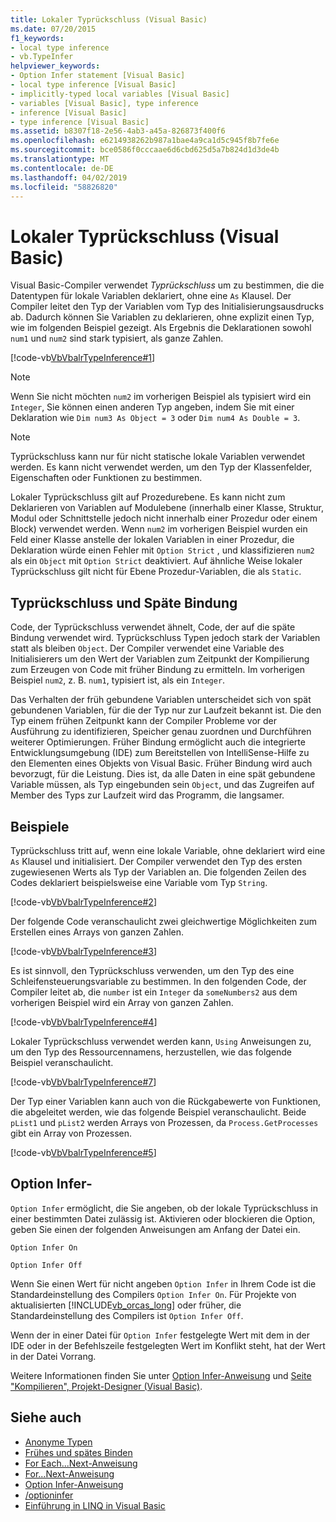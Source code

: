```yaml
---
title: Lokaler Typrückschluss (Visual Basic)
ms.date: 07/20/2015
f1_keywords:
- local type inference
- vb.TypeInfer
helpviewer_keywords:
- Option Infer statement [Visual Basic]
- local type inference [Visual Basic]
- implicitly-typed local variables [Visual Basic]
- variables [Visual Basic], type inference
- inference [Visual Basic]
- type inference [Visual Basic]
ms.assetid: b8307f18-2e56-4ab3-a45a-826873f400f6
ms.openlocfilehash: e6214938262b987a1bae4a9ca1d5c945f8b7fe6e
ms.sourcegitcommit: bce0586f0cccaae6d6cbd625d5a7b824d1d3de4b
ms.translationtype: MT
ms.contentlocale: de-DE
ms.lasthandoff: 04/02/2019
ms.locfileid: "58826820"
---
```

# <a name="local-type-inference-visual-basic"></a>Lokaler Typrückschluss (Visual Basic)
Visual Basic-Compiler verwendet *Typrückschluss* um zu bestimmen, die die Datentypen für lokale Variablen deklariert, ohne eine `As` Klausel. Der Compiler leitet den Typ der Variablen vom Typ des Initialisierungsausdrucks ab. Dadurch können Sie Variablen zu deklarieren, ohne explizit einen Typ, wie im folgenden Beispiel gezeigt. Als Ergebnis die Deklarationen sowohl `num1` und `num2` sind stark typisiert, als ganze Zahlen.  
  
 [!code-vb[VbVbalrTypeInference#1](~/samples/snippets/visualbasic/VS_Snippets_VBCSharp/VbVbalrTypeInference/VB/Class1.vb#1)]  
 
> [!NOTE]
>  Wenn Sie nicht möchten `num2` im vorherigen Beispiel als typisiert wird ein `Integer`, Sie können einen anderen Typ angeben, indem Sie mit einer Deklaration wie `Dim num3 As Object = 3` oder `Dim num4 As Double = 3`.  

> [!NOTE]
>  Typrückschluss kann nur für nicht statische lokale Variablen verwendet werden. Es kann nicht verwendet werden, um den Typ der Klassenfelder, Eigenschaften oder Funktionen zu bestimmen.
 
 Lokaler Typrückschluss gilt auf Prozedurebene. Es kann nicht zum Deklarieren von Variablen auf Modulebene (innerhalb einer Klasse, Struktur, Modul oder Schnittstelle jedoch nicht innerhalb einer Prozedur oder einem Block) verwendet werden. Wenn `num2` im vorherigen Beispiel wurden ein Feld einer Klasse anstelle der lokalen Variablen in einer Prozedur, die Deklaration würde einen Fehler mit `Option Strict` , und klassifizieren `num2` als ein `Object` mit `Option Strict` deaktiviert. Auf ähnliche Weise lokaler Typrückschluss gilt nicht für Ebene Prozedur-Variablen, die als `Static`.  
  
## <a name="type-inference-vs-late-binding"></a>Typrückschluss und Späte Bindung  
 Code, der Typrückschluss verwendet ähnelt, Code, der auf die späte Bindung verwendet wird. Typrückschluss Typen jedoch stark der Variablen statt als bleiben `Object`. Der Compiler verwendet eine Variable des Initialisierers um den Wert der Variablen zum Zeitpunkt der Kompilierung zum Erzeugen von Code mit früher Bindung zu ermitteln. Im vorherigen Beispiel `num2`, z. B. `num1`, typisiert ist, als ein `Integer`.  
  
 Das Verhalten der früh gebundene Variablen unterscheidet sich von spät gebundenen Variablen, für die der Typ nur zur Laufzeit bekannt ist. Die den Typ einem frühen Zeitpunkt kann der Compiler Probleme vor der Ausführung zu identifizieren, Speicher genau zuordnen und Durchführen weiterer Optimierungen. Früher Bindung ermöglicht auch die integrierte Entwicklungsumgebung (IDE) zum Bereitstellen von IntelliSense-Hilfe zu den Elementen eines Objekts von Visual Basic. Früher Bindung wird auch bevorzugt, für die Leistung. Dies ist, da alle Daten in eine spät gebundene Variable müssen, als Typ eingebunden sein `Object`, und das Zugreifen auf Member des Typs zur Laufzeit wird das Programm, die langsamer.  
  
## <a name="examples"></a>Beispiele  
 Typrückschluss tritt auf, wenn eine lokale Variable, ohne deklariert wird eine `As` Klausel und initialisiert. Der Compiler verwendet den Typ des ersten zugewiesenen Werts als Typ der Variablen an. Die folgenden Zeilen des Codes deklariert beispielsweise eine Variable vom Typ `String`.  
  
 [!code-vb[VbVbalrTypeInference#2](~/samples/snippets/visualbasic/VS_Snippets_VBCSharp/VbVbalrTypeInference/VB/Class1.vb#2)]  
  
 Der folgende Code veranschaulicht zwei gleichwertige Möglichkeiten zum Erstellen eines Arrays von ganzen Zahlen.  
  
 [!code-vb[VbVbalrTypeInference#3](~/samples/snippets/visualbasic/VS_Snippets_VBCSharp/VbVbalrTypeInference/VB/Class1.vb#3)]  
  
 Es ist sinnvoll, den Typrückschluss verwenden, um den Typ des eine Schleifensteuerungsvariable zu bestimmen. In den folgenden Code, der Compiler leitet ab, die `number` ist ein `Integer` da `someNumbers2` aus dem vorherigen Beispiel wird ein Array von ganzen Zahlen.  
  
 [!code-vb[VbVbalrTypeInference#4](~/samples/snippets/visualbasic/VS_Snippets_VBCSharp/VbVbalrTypeInference/VB/Class1.vb#4)]  
  
 Lokaler Typrückschluss verwendet werden kann, `Using` Anweisungen zu, um den Typ des Ressourcennamens, herzustellen, wie das folgende Beispiel veranschaulicht.  
  
 [!code-vb[VbVbalrTypeInference#7](~/samples/snippets/visualbasic/VS_Snippets_VBCSharp/VbVbalrTypeInference/VB/Class1.vb#7)]  
  
 Der Typ einer Variablen kann auch von die Rückgabewerte von Funktionen, die abgeleitet werden, wie das folgende Beispiel veranschaulicht. Beide `pList1` und `pList2` werden Arrays von Prozessen, da `Process.GetProcesses` gibt ein Array von Prozessen.  
  
 [!code-vb[VbVbalrTypeInference#5](~/samples/snippets/visualbasic/VS_Snippets_VBCSharp/VbVbalrTypeInference/VB/Class1.vb#5)]  
  
## <a name="option-infer"></a>Option Infer-  
 `Option Infer` ermöglicht, die Sie angeben, ob der lokale Typrückschluss in einer bestimmten Datei zulässig ist. Aktivieren oder blockieren die Option, geben Sie einen der folgenden Anweisungen am Anfang der Datei ein.  
  
 `Option Infer On`  
  
 `Option Infer Off`  
  
 Wenn Sie einen Wert für nicht angeben `Option Infer` in Ihrem Code ist die Standardeinstellung des Compilers `Option Infer On`. Für Projekte von aktualisierten [!INCLUDE[vb_orcas_long](~/includes/vb-orcas-long-md.md)] oder früher, die Standardeinstellung des Compilers ist `Option Infer Off`.  
  
 Wenn der in einer Datei für `Option Infer` festgelegte Wert mit dem in der IDE oder in der Befehlszeile festgelegten Wert im Konflikt steht, hat der Wert in der Datei Vorrang.  
  
 Weitere Informationen finden Sie unter [Option Infer-Anweisung](../../../../visual-basic/language-reference/statements/option-infer-statement.md) und [Seite "Kompilieren", Projekt-Designer (Visual Basic)](/visualstudio/ide/reference/compile-page-project-designer-visual-basic).  
  
## <a name="see-also"></a>Siehe auch

- [Anonyme Typen](../../../../visual-basic/programming-guide/language-features/objects-and-classes/anonymous-types.md)
- [Frühes und spätes Binden](../../../../visual-basic/programming-guide/language-features/early-late-binding/index.md)
- [For Each...Next-Anweisung](../../../../visual-basic/language-reference/statements/for-each-next-statement.md)
- [For...Next-Anweisung](../../../../visual-basic/language-reference/statements/for-next-statement.md)
- [Option Infer-Anweisung](../../../../visual-basic/language-reference/statements/option-infer-statement.md)
- [/optioninfer](../../../../visual-basic/reference/command-line-compiler/optioninfer.md)
- [Einführung in LINQ in Visual Basic](../../../../visual-basic/programming-guide/language-features/linq/introduction-to-linq.md)
